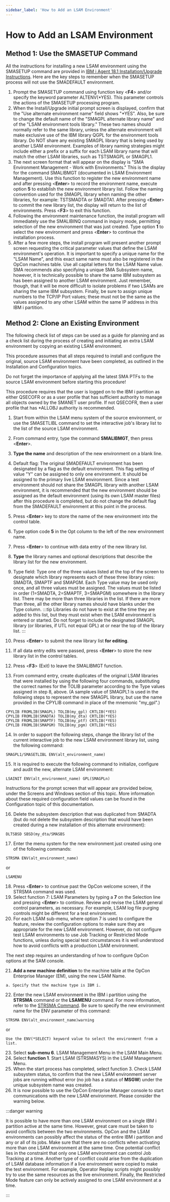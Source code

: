 ```yaml
---
sidebar_label: 'How to Add an LSAM Environment'
---
```

# How to Add an LSAM Environment

## Method 1: Use the SMASETUP Command

All the instructions for installing a new LSAM environment using the SMASETUP command are provided in [IBM i Agent 18.1 Installation/Upgrade Instructions](../installation/installation.md). Here are the key steps to remember when the SMASETUP process will not use the SMADEFAULT environment.

1. Prompt the SMASETUP command using function key <**F4**> and/or specify the keyword parameter ALTENV(\*YES). This parameter controls the actions of the SMASETUP processing program.
2. When the Install/Upgrade initial prompt screen is displayed, confirm that the "Use alternate environment name" field shows "\*YES". Also, be sure to change the default name of the "SMAGPL alternate library name" and of the "LSAM environment tools library." These two names should normally refer to the same library, unless the alternate environment will make exclusive use of the IBM library QGPL for the environment tools library. Do NOT share any existing SMAGPL library that is being used by another LSAM environment. Examples of library naming strategies might include either a prefix or a suffix for each LSAM library name that will match the other LSAM libraries, such as TSTSMAGPL or SMAGPL1.
3. The next screen format that will appear on the display is "SMA Environment Management - Work with Environments." This is the display for the command SMALIBMGT (documented in LSAM Environment Management). Use this function to register the new environment name and after pressing <**Enter**> to record the environment name, execute option **5** to establish the new environment library list. Follow the naming convention used for the SMAGPL library when naming the other libraries, for example: TSTSMADTA or SMADTA1. After pressing <**Enter**> to commit the new library list, the display will return to the list of environments. Press <**F3**> to exit this function.
4. Following the environment maintenance function, the install program will immediately use the SMALIBINQ command in inquiry mode, permitting selection of the new environment that was just created. Type option **1** to select the new environment and press <**Enter**> to continue the installation process.
5. After a few more steps, the install program will present another prompt screen requesting the critical parameter values that define the LSAM environment's operation. It is important to specify a unique name for the "LSAM Name", and this exact same name must also be registered in the OpCon machines table. Use all capital letters for the LSAM Name value. SMA recommends also specifying a unique SMA Subsystem name, however, it is technically possible to share the same IBM subsystem as has been assigned to another LSAM environment. Just remember, though, that it will be more difficult to isolate problems if two LSAMs are sharing the same IBM subsystem. Finally, be sure to assign unique numbers to the TCP/IP Port values; these must not be the same as the values assigned to any other LSAM within the same IP address in this IBM i partition.

## Method 2: Clone an Existing Environment

The following check list of steps can be used as a guide for planning and as a check list during the process of creating and initiating an extra LSAM environment by copying an existing LSAM environment.

This procedure assumes that all steps required to install and configure the original, source LSAM environment have been completed, as outlined in the Installation and Configuration topics.

Do not forget the importance of applying all the latest SMA PTFs to the source LSAM environment before starting this procedure!

This procedure requires that the user is logged on to the IBM i partition as either QSECOFR or as a user profile that has sufficient authority to manage all objects owned by the SMANET user profile. If not QSECOFR, then a user profile that has \*ALLOBJ authority is recommended.

1. Start from within the LSAM menu system of the source environment, or use the SMASETLIBL command to set the interactive job's library list to the list of the source LSAM environment.
2. From command entry, type the command **SMALIBMGT**, then press <**Enter**>.
3. **Type the name** and description of the new environment on a blank line.
4. Default flag: The original SMADEFAULT environment has been designated by a flag as the default environment. This flag setting of value "Y" can be assigned to only one environment. It should be assigned to the primary live LSAM environment. Since a test environment should not share the SMAGPL library with another LSAM environment, it is recommended that the new environment should be assigned as the default environment (using its own LSAM master files) after this procedure is completed, but do not change the default flag from the SMADEFAULT environment at this point in the process.
5. Press <**Enter**> key to store the name of the new environment into the control table.
6. Type option code **5** in the Opt column to the left of the new environment name.
7. Press <**Enter**> to continue with data entry of the new library list.
8. **Type** the library names and optional descriptions that describe the library list for the new environment.
9. Type field: Type one of the three values listed at the top of the screen to designate which library represents each of these three library roles: SMADTA, SMAPTF and SMAPGM. Each Type value may be used only once, and all three values must be assigned. The values must be listed in order (1=SMADTA, 2=SMAPTF, 3=SMAPGM) somewhere in the library list. There may be more than three libraries in the list. If there are more than three, all the other library names should have blanks under the Type column.
:::tip
Libraries do not have to exist at the time they are added to this list, but they must
exist when the LSAM environment is entered or started. Do not forget to include the designated
SMAGPL library (or libraries, if UTL not equal GPL) at or near the top of the library list.
:::

10. Press <**Enter**> to submit the new library list **for editing**.
11. If all data entry edits were passed, press <**Enter**> to store the new library list in the control tables.
12. Press <**F3**> (Exit) to leave the SMALIBMGT function.
13. From command entry, create duplicates of the original LSAM libraries that were installed by using the following four commands, substituting the correct names for the TOLIB parameter according to the Type values assigned in step 8, above. (A sample value of SMAGPL1 is used in the following steps to represent the new SMAGPL library, but use the name provided in the CPYLIB command in place of the mnemonic "my_gpl".)
```
CPYLIB FROMLIB(SMAGPL) TOLIB(my_gpl) CRTLIB(*YES)
CPYLIB FROMLIB(SMADTA) TOLIB(my_dta) CRTLIB(*YES)
CPYLIB FROMLIB(SMAPTF) TOLIB(my_ptf) CRTLIB(*YES)
CPYLIB FROMLIB(SMAPGM) TOLIB(my_pgm) CRTLIB(*YES)
```
14. In order to support the following steps, change the library list of the current interactive job to the new LSAM environment library list, using the following command:
```
SMAGPL1/SMASETLIBL ENV(alt_environment_name)
```
15. It is required to execute the following command to initialize, configure and audit the new, alternate LSAM environment:
```
LSAINIT ENV(alt_environment_name) GPL(SMAGPLn)
```
Instructions for the prompt screen that will appear are provided below, under the Screens and Windows
section of this topic. More information about these required configuration field values can be found in
the Configuration topic of this documentation.

16. Delete the subsystem description that was duplicated from SMADTA (but do not delete the subsystem description that would have been created during a new installation of this alternate environment):
```
DLTSBSD SBSD(my_dta/SMASBS
```
17. Enter the menu system for the new environment just created using one of the following commands:
```
STRSMA ENV(alt_environment_name)
```
or
```
LSAMENU
```

18. Press <**Enter**> to continue past the OpCon welcome screen, if the STRSMA command was used.
19. Select function 7: LSAM Parameters by typing a **7** on the Selection line and pressing <**Enter**> to continue. Review and revise the LSAM general control parameters, as necessary. For example, LSAM log file purging controls might be different for a test environment.
20. For each LSAM sub-menu, where option 7 is used to configure the feature, review the configuration options to make sure they are appropriate for the new LSAM environment. However, do not configure test LSAM environments to use Job Tracking or Restricted Mode functions, unless during special test circumstances it is well understood how to avoid conflicts with a production LSAM environment.

The next step requires an understanding of how to configure OpCon options at the SAM console. 

21.  **Add a new machine definition** to the machine table at the OpCon Enterprise Manager (EM), using the new LSAM Name.
    
    a. Specify that the machine type is IBM i.
22. Enter the new LSAM environment in the IBM i partition using the **STRSMA** command or the **LSAMENU** command. For more information, refer to the [STRSMA Command](../operations/lsam.md#the-strsma-command). Be sure to specify the new environment name for the ENV parameter of this command:
```
STRSMA ENV(alt_environment_name)warning
```
or
```
Use the ENV(*SELECT) keyword value to select the environment from a list.
```

23. Select **sub-menu 6**. LSAM Management Menu in the LSAM Main Menu.
24. Select **function 1**. Start LSAM (STRSMASYS) in the LSAM Management Menu.
25. When the start process has completed, select function 3. Check LSAM subsystem status, to confirm that the new LSAM environment server jobs are running without error (no job has a status of **MSGW**) under the unique subsystem name was created.
26. It is now possible to use the OpCon Enterprise Manager console to start communications with the new LSAM environment. Please consider the warning below.

:::danger warning

It is possible to have more than one LSAM environment on a single IBM i partition active at the same time. However, great care must be taken to avoid conflicts between the two environments. OpCon and the LSAM environments can possibly affect the status of the entire IBM i partition and any or all of its jobs. Make sure that there are no conflicts when activating more than one LSAM environment at the same time. One potential conflict lies in the constraint that only one LSAM environment can control Job Tracking at a time. Another type of conflict could arise from the duplication of LSAM database information if a live environment were copied to make the test environment. For example, Operator Replay scripts might possibly try to use the same resources as the live environment. Finally, the Restricted Mode feature can only be actively assigned to one LSAM environment at a time.

:::